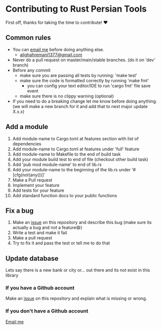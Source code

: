 
# Contributing to Rust Persian Tools

First off, thanks for taking the time to contribute! ❤️

## Common rules

- You can [email me](mailto://alighahremani1377@gmail.com) before doing anything else.
  - <alighahremani1377@gmail.com>
- Never do a pull request on master/main/stable branches. (do it on 'dev' branch)
- Before any commit
  - make sure you are passing all tests by running: 'make test'
  - make sure the code is formatted correctly by running 'make fmt'
    - you can config your text editor/IDE to run 'cargo fmt' file save event
  - make sure there is no clippy warning (optional)
- If you need to do a breaking change let me know before doing anything. (we will make a new branch for it and add that to next major update X.x.x)

## Add a module

1. Add module-name to Cargo.toml at features section with list of dependencies
2. Add module-name to Cargo.toml at features under 'full' feature
3. Add module-name to Makefile to the end of build task
4. Add your module build test to end of file (checkout other build task)
5. Add 'pub mod module-name' to end of lib.rs
6. Add your module-name to the beginning of the lib.rs under '#[cfg(not(any())]'
7. Make a Pull request
8. Implement your feature
9. Add tests for your feature
10. Add standard function docs to your public functions

## Fix a bug

1. Make an [issue](https://github.com/persian-tools/rust-persian-tools/issues) on this repository and describe this bug (make sure its actually a bug and not a feature😄)
2. Write a test and make it fail
3. Make a pull request
4. Try to fix it and pass the test or tell me to do that

## Update database

Lets say there is a new bank or city or... out there and its not exist in this library

### If you have a Github account

Make an [issue](https://github.com/persian-tools/rust-persian-tools/issues) on this repository and explain what is missing or wrong.

### If you don't have a Github account

[Email me](mailto://alighahremani1377@gmail.com)
